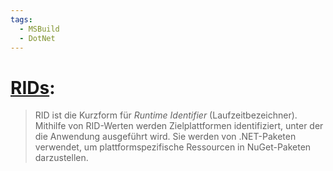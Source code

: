 ```yaml
---
tags:
  - MSBuild
  - DotNet
---
```



# [RIDs](https://docs.microsoft.com/de-at/dotnet/core/rid-catalog):

> RID ist die Kurzform für _Runtime Identifier_ (Laufzeitbezeichner). Mithilfe von RID-Werten werden Zielplattformen identifiziert, unter der die Anwendung ausgeführt wird. Sie werden von .NET-Paketen verwendet, um plattformspezifische Ressourcen in NuGet-Paketen darzustellen.

